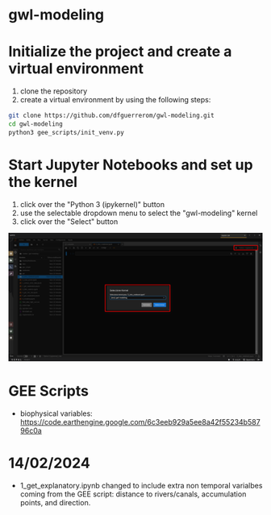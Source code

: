 # gwl-modeling

# Initialize the project and create a virtual environment

1. clone the repository
2. create a virtual environment by using the following steps:

```bash
git clone https://github.com/dfguerrerom/gwl-modeling.git
cd gwl-modeling
python3 gee_scripts/init_venv.py
```


# Start Jupyter Notebooks and set up the kernel

1. click over the "Python 3 (ipykernel)" button
2. use the selectable dropdown menu to select the "gwl-modeling" kernel
3. click over the "Select" button

<p align="center">
  <img src="img/set_kernel.png" width="700">
</p>



# GEE Scripts

- biophysical variables: https://code.earthengine.google.com/6c3eeb929a5ee8a42f55234b58796c0a

# 14/02/2024
- 1_get_explanatory.ipynb changed to include extra non temporal varialbes coming from the GEE script: distance to rivers/canals, accumulation points, and direction.